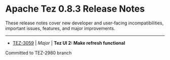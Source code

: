 
<!---
# Licensed to the Apache Software Foundation (ASF) under one
# or more contributor license agreements.  See the NOTICE file
# distributed with this work for additional information
# regarding copyright ownership.  The ASF licenses this file
# to you under the Apache License, Version 2.0 (the
# "License"); you may not use this file except in compliance
# with the License.  You may obtain a copy of the License at
#
#     http://www.apache.org/licenses/LICENSE-2.0
#
# Unless required by applicable law or agreed to in writing, software
# distributed under the License is distributed on an "AS IS" BASIS,
# WITHOUT WARRANTIES OR CONDITIONS OF ANY KIND, either express or implied.
# See the License for the specific language governing permissions and
# limitations under the License.
-->
# Apache Tez  0.8.3 Release Notes

These release notes cover new developer and user-facing incompatibilities, important issues, features, and major improvements.


---

* [TEZ-3059](https://issues.apache.org/jira/browse/TEZ-3059) | *Major* | **Tez UI 2: Make refresh functional**

Committed to TEZ-2980 branch



